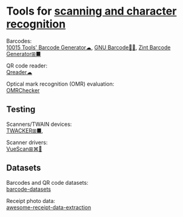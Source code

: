 
# Tools for [scanning and character recognition](https://trendless.tech/handwriting-ocr)

Barcodes:  
[10015 Tools' Barcode Generator☁](https://10015.io/tools/barcode-generator),
[GNU Barcode🐧🆓](https://www.gnu.org/software/barcode/),
[Zint Barcode Generator⊞■](https://sourceforge.net/projects/zint/)

QR code reader:  
[Qreader☁](https://qreader.online/)

Optical mark recognition (OMR) evaluation:  
[OMRChecker](https://github.com/Udayraj123/OMRChecker)

## Testing

Scanners/TWAIN devices:  
[TWACKER⊞■](https://www.dynamsoft.com/web-twain/docs/faq/How-to-use-TWACKER-to-check-if-your-device-is-TWAIN-Compliant.html),

Scanner drivers:  
[VueScan⊞⌘🐧](https://www.hamrick.com/)

## Datasets

Barcodes and QR code datasets:  
[barcode-datasets](https://github.com/BenSouchet/barcode-datasets)

Receipt photo data:  
[awesome-receipt-data-extraction](https://github.com/VictorAtPL/awesome-receipt-data-extraction)
